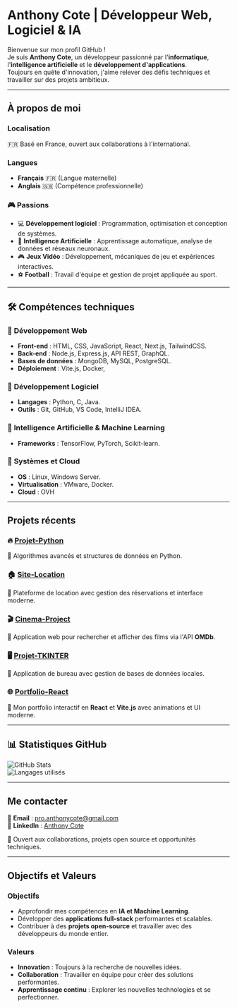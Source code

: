 # **Anthony Cote | Développeur Web, Logiciel & IA**  
 
Bienvenue sur mon profil GitHub !    
Je suis **Anthony Cote**, un développeur passionné par l'**informatique**, l'**intelligence artificielle** et le **développement d'applications**.  
Toujours en quête d'innovation, j'aime relever des défis techniques et travailler sur des projets ambitieux.  

--- 

##  **À propos de moi**

###  **Localisation**
🇫🇷 Basé en France, ouvert aux collaborations à l'international.

###  **Langues**
- **Français** 🇫🇷 (Langue maternelle)  
- **Anglais** 🇬🇧 (Compétence professionnelle)  

### 🎮 **Passions**
- 💻 **Développement logiciel** : Programmation, optimisation et conception de systèmes.  
- 🤖 **Intelligence Artificielle** : Apprentissage automatique, analyse de données et réseaux neuronaux.  
- 🎮 **Jeux Vidéo** : Développement, mécaniques de jeu et expériences interactives.  
- ⚽ **Football** : Travail d'équipe et gestion de projet appliquée au sport.  

---

## 🛠️ **Compétences techniques**

### 🔹 **Développement Web**
- **Front-end** : HTML, CSS, JavaScript, React, Next.js, TailwindCSS.  
- **Back-end** : Node.js, Express.js, API REST, GraphQL.  
- **Bases de données** : MongoDB, MySQL, PostgreSQL.  
- **Déploiement** : Vite.js, Docker, 

### 🔹 **Développement Logiciel**
- **Langages** : Python, C, Java.  
- **Outils** : Git, GitHub, VS Code, IntelliJ IDEA.  

### 🔹 **Intelligence Artificielle & Machine Learning**
- **Frameworks** : TensorFlow, PyTorch, Scikit-learn.  

### 🔹 **Systèmes et Cloud**
- **OS** : Linux, Windows Server.  
- **Virtualisation** : VMware, Docker.  
- **Cloud** : OVH  

---

##  **Projets récents**

### 🔥 [**Projet-Python**](https://github.com/anthocote19/Projet-Python)  
🔹 Algorithmes avancés et structures de données en Python.  

### 🏠 [**Site-Location**](https://github.com/anthocote19/Site-Location)  
🔹 Plateforme de location avec gestion des réservations et interface moderne.  

### 🎬 [**Cinema-Project**](https://github.com/anthocote19/Cinema-Project)  
🔹 Application web pour rechercher et afficher des films via l'API **OMDb**.  

### 🖥️ [**Projet-TKINTER**](https://github.com/anthocote19/Projet-TKINTER)  
🔹 Application de bureau avec gestion de bases de données locales.  

### 🌐 [**Portfolio-React**](https://github.com/anthocote19/Portfolio-React)  
🔹 Mon portfolio interactif en **React** et **Vite.js** avec animations et UI moderne.  

---

## 📊 **Statistiques GitHub**

![GitHub Stats](https://github-readme-stats.vercel.app/api?username=anthocote19&show_icons=true&theme=radical)  
![Langages utilisés](https://github-readme-stats.vercel.app/api/top-langs/?username=anthocote19&layout=compact&theme=radical)  

---

##  **Me contacter**

📧 **Email** : [pro.anthonycote@gmail.com](mailto:pro.anthonycote@gmail.com)  
🔗 **LinkedIn** : [Anthony Cote](https://www.linkedin.com/in/anthony-cote-25390433a/)  

💬 Ouvert aux collaborations, projets open source et opportunités techniques.  

---

##  **Objectifs et Valeurs**

###  **Objectifs**
- Approfondir mes compétences en **IA et Machine Learning**.  
- Développer des **applications full-stack** performantes et scalables.  
- Contribuer à des **projets open-source** et travailler avec des développeurs du monde entier.  

### **Valeurs**
- **Innovation** : Toujours à la recherche de nouvelles idées.  
- **Collaboration** : Travailler en équipe pour créer des solutions performantes.  
- **Apprentissage continu** : Explorer les nouvelles technologies et se perfectionner.  

